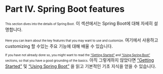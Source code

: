 # Part IV. Spring Boot features
<small><small>This section dives into the details of Spring Boot.</small></small>
이 섹션에서는 Spring Boot에 대해 자세히 설명합니다.

<small><small>Here you can learn about the key features that you may want to use and customize.</small></small>
여기에서 사용하고 customizing 할 수있는 주요 기능에 대해 배울 수 있습니다.

<small><small>If you have not already done so, you might want to read the [“Getting Started”](https://docs.spring.io/spring-boot/docs/current/reference/html/getting-started.html) and [“Using Spring Boot”](https://docs.spring.io/spring-boot/docs/current/reference/html/using-boot.html) sections, so that you have a good grounding of the basics.</small></small>
아직 그렇게하지 않았다면 [“Getting Started”](https://docs.spring.io/spring-boot/docs/current/reference/html/getting-started.html) 및 [“Using Spring Boot”](https://docs.spring.io/spring-boot/docs/current/reference/html/using-boot.html) 을 읽고 기본적인 기초 지식을 얻을 수 있습니다.